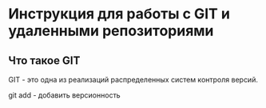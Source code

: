 # Инструкция для работы с GIT и удаленными репозиториями

## Что такое GIT
GIT - это одна из реализаций распределенных систем контроля версий.

git add - добавить версионность

